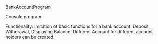 BankAccountProgram 

Console program 

Functionality:
Imitation of basic functions for a bank account: Deposit, Withdrawal, Displaying Balance.
Different Account for different account holders can be created.
